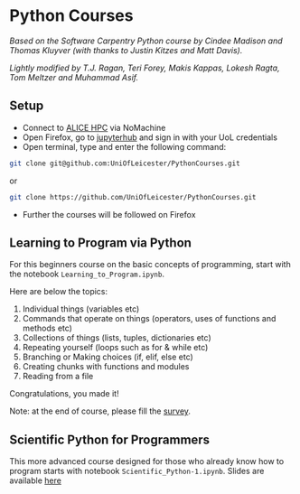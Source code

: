 # Python Courses
*Based on the Software Carpentry Python course by Cindee Madison and Thomas Kluyver (with thanks to Justin Kitzes and Matt Davis).*

*Lightly modified by T.J. Ragan, Teri Forey, Makis Kappas, Lokesh Ragta, Tom Meltzer and Muhammad Asif.*

## Setup
- Connect to [ALICE HPC](https://alice-docs.le.ac.uk/) via NoMachine
- Open Firefox, go to [jupyterhub](https://jupyterhub.rcs.le.ac.uk/hub/login) and sign in with your UoL credentials
- Open terminal, type and enter the following command:
```sh
git clone git@github.com:UniOfLeicester/PythonCourses.git
```
or
```sh
git clone https://github.com/UniOfLeicester/PythonCourses.git
```

- Further the courses will be followed on Firefox

## Learning to Program via Python
For this beginners course on the basic concepts of programming, start with the notebook `Learning_to_Program.ipynb`.

Here are below the topics:
1. Individual things (variables etc)
2. Commands that operate on things (operators, uses of functions and methods etc)
3. Collections of things (lists, tuples, dictionaries etc)
4. Repeating yourself (loops such as for & while etc)
5. Branching or Making choices (if, elif, else etc)
6. Creating chunks with functions and modules 
7. Reading from a file

Congratulations, you made it!

Note: at the end of course, please fill the [survey](https://app.onlinesurveys.jisc.ac.uk/s/leicester/learning-to-program-via-python).

## Scientific Python for Programmers
This more advanced course designed for those who already know how to program starts with notebook `Scientific_Python-1.ipynb`.
Slides are available [here](https://docs.google.com/presentation/d/1ts4tmB94niBYX0xKdxoNpsbaErdI88ZA9qp4aVQqhlE/edit?usp=sharing)
